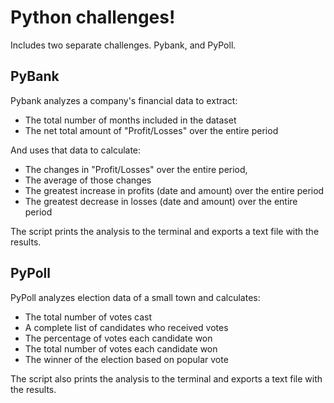 # Python challenges! 
Includes two separate challenges.
Pybank, and PyPoll.

## PyBank
Pybank analyzes a company's financial data to extract:
- The total number of months included in the dataset
- The net total amount of "Profit/Losses" over the entire period

And uses that data to calculate: 
- The changes in "Profit/Losses" over the entire period, 
- The average of those changes
- The greatest increase in profits (date and amount) over the entire period
- The greatest decrease in losses (date and amount) over the entire period

The script prints the analysis to the terminal and exports a text file with the results.
## PyPoll
PyPoll analyzes election data of a small town and calculates:
- The total number of votes cast
- A complete list of candidates who received votes
- The percentage of votes each candidate won
- The total number of votes each candidate won
- The winner of the election based on popular vote

The script also prints the analysis to the terminal and exports a text file with the results.
 
